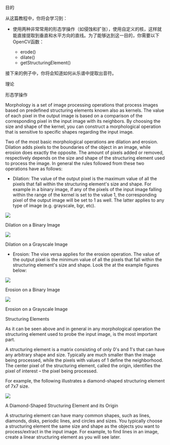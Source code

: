 目的

从这篇教程中，你将会学习到：

* 使用两种非常常用的形态学操作（如侵蚀和扩张），使用自定义的核，这样就能直接提取到垂直和水平方向的直线。为了能够达到这一目的，你需要以下OpenCV函数：

    * erode()
    * dilate()
    * getStructuringElement()

接下来的例子中，你将会知道如何从乐谱中提取出音符。

理论

形态学操作

Morphology is a set of image processing operations that process images based on predefined structuring elements known also as kernels. The value of each pixel in the output image is based on a comparison of the corresponding pixel in the input image with its neighbors. By choosing the size and shape of the kernel, you can construct a morphological operation that is sensitive to specific shapes regarding the input image.

Two of the most basic morphological operations are dilation and erosion. Dilation adds pixels to the boundaries of the object in an image, while erosion does exactly the opposite. The amount of pixels added or removed, respectively depends on the size and shape of the structuring element used to process the image. In general the rules followed from these two operations have as follows:

* Dilation: The value of the output pixel is the maximum value of all the pixels that fall within the structuring element's size and shape. For example in a binary image, if any of the pixels of the input image falling within the range of the kernel is set to the value 1, the corresponding pixel of the output image will be set to 1 as well. The latter applies to any type of image (e.g. grayscale, bgr, etc).

![](https://docs.opencv.org/4.1.0/morph21.gif)

Dilation on a Binary Image

![](https://docs.opencv.org/4.1.0/morph6.gif)

Dilation on a Grayscale Image

* Erosion: The vise versa applies for the erosion operation. The value of the output pixel is the minimum value of all the pixels that fall within the structuring element's size and shape. Look the at the example figures below:

![](https://docs.opencv.org/4.1.0/morph211.png)

Erosion on a Binary Image

![](https://docs.opencv.org/4.1.0/morph61.png)

Erosion on a Grayscale Image

Structuring Elements

As it can be seen above and in general in any morphological operation the structuring element used to probe the input image, is the most important part.

A structuring element is a matrix consisting of only 0's and 1's that can have any arbitrary shape and size. Typically are much smaller than the image being processed, while the pixels with values of 1 define the neighborhood. The center pixel of the structuring element, called the origin, identifies the pixel of interest – the pixel being processed.

For example, the following illustrates a diamond-shaped structuring element of 7x7 size.

![](https://docs.opencv.org/4.1.0/morph12.gif)

A Diamond-Shaped Structuring Element and its Origin

A structuring element can have many common shapes, such as lines, diamonds, disks, periodic lines, and circles and sizes. You typically choose a structuring element the same size and shape as the objects you want to process/extract in the input image. For example, to find lines in an image, create a linear structuring element as you will see later.